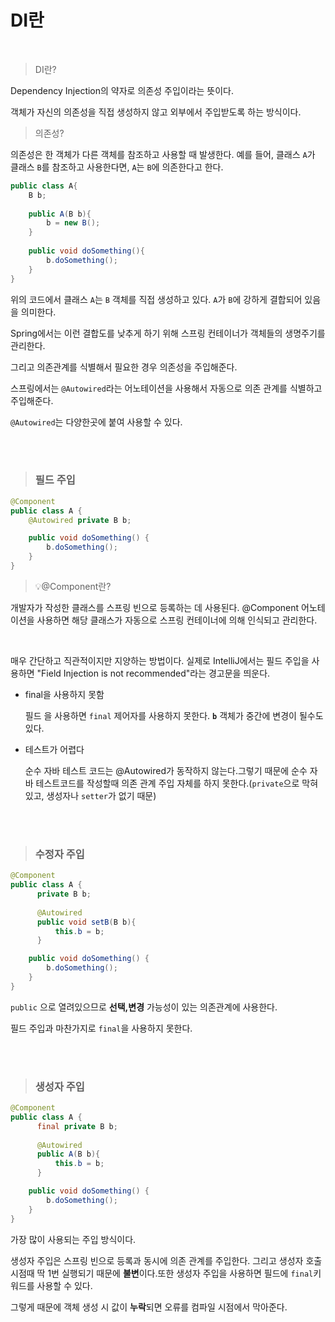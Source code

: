 # DI란
<br>

>DI란?

Dependency Injection의 약자로 의존성 주입이라는 뜻이다.

객체가 자신의 의존성을 직접 생성하지 않고 외부에서 주입받도록 하는 방식이다.

>의존성?

의존성은 한 객체가 다른 객체를 참조하고 사용할 때 발생한다. 예를 들어, 클래스 `A`가 클래스 `B`를 참조하고 사용한다면, `A`는 `B`에 의존한다고 한다.

```java
public class A{
	B b;
	
	public A(B b){
		b = new B();
	}	
	
	public void doSomething(){
		b.doSomething();
	}
}
```

위의 코드에서 클래스 `A`는 `B` 객체를 직접 생성하고 있다. `A`가 `B`에 강하게 결합되어 있음을 의미한다.

Spring에서는 이런 결합도를 낮추게 하기 위해 스프링 컨테이너가 객체들의 생명주기를 관리한다.

그리고 의존관계를 식별해서 필요한 경우 의존성을 주입해준다.

스프링에서는 `@Autowired`라는 어노테이션을 사용해서 자동으로 의존 관계를 식별하고 주입해준다.

`@Autowired`는 다양한곳에 붙여 사용할 수 있다.

<br><br>

>### 필드 주입

```java
@Component
public class A {
    @Autowired private B b;

    public void doSomething() {
        b.doSomething();
    }
}
```

>💡@Component란?

개발자가 작성한 클래스를 스프링 빈으로 등록하는 데 사용된다. @Component 어노테이션을 사용하면 해당 클래스가 자동으로 스프링 컨테이너에 의해 인식되고 관리한다.

<br>

매우 간단하고 직관적이지만 지양하는 방법이다. 실제로 IntelliJ에서는 필드 주입을 사용하면 "Field Injection is not recommended"라는 경고문을 띄운다.

- final을 사용하지 못함
    
    필드 을 사용하면 `final` 제어자를 사용하지 못한다. **`b`** 객체가 중간에 변경이 될수도있다.
    
- 테스트가 어렵다
    
    순수 자바 테스트 코드는 @Autowired가 동작하지 않는다.그렇기 때문에 순수 자바 테스트코드를 작성할때 의존 관계 주입 자체를 하지 못한다.(`private`으로 막혀있고, 생성자나 `setter`가 없기 때문)
    
<br><br>

>### 수정자 주입

```java
@Component
public class A {
	  private B b;
	  
	  @Autowired
	  public void setB(B b){
		  this.b = b;
	  }

    public void doSomething() {
        b.doSomething();
    }
}
```

`public` 으로 열려있으므로 **선택,변경** 가능성이 있는 의존관계에 사용한다.

필드 주입과 마찬가지로 `final`을 사용하지 못한다.

<br><br>

>### 생성자 주입

```java
@Component
public class A {
	  final private B b;
	  
	  @Autowired
	  public A(B b){
		  this.b = b;
	  }

    public void doSomething() {
        b.doSomething();
    }
}
```

가장 많이 사용되는 주입 방식이다.

생성자 주입은 스프링 빈으로 등록과 동시에 의존 관계를 주입한다. 
그리고 생성자 호출 시점때 딱 1번 실행되기 때문에 **불변**이다.또한 생성자 주입을 사용하면 필드에 `final`키워드를 사용할 수 있다. 

그렇게 때문에 객체 생성 시 값이 **누락**되면 오류를 컴파일 시점에서 막아준다.